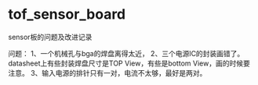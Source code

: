 # tof_sensor_board
sensor板的问题及改进记录

问题：
    1、一个机械孔与bga的焊盘离得太近，
    2、三个电源IC的封装画错了。datasheet上有些封装焊盘尺寸是TOP View，有些是bottom View，画的时候要注意。
    3、输入电源的排针只有一对，电流不太够，最好是两对。
   
